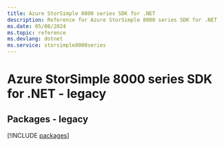 ```yaml
---
title: Azure StorSimple 8000 series SDK for .NET
description: Reference for Azure StorSimple 8000 series SDK for .NET
ms.date: 05/08/2024
ms.topic: reference
ms.devlang: dotnet
ms.service: storsimple8000series
---
```

# Azure StorSimple 8000 series SDK for .NET - legacy
## Packages - legacy
[!INCLUDE [packages](storsimple-8000-series-index.md)]